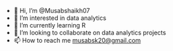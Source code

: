 - 👋 Hi, I’m @Musabshaikh07
- 👀 I’m interested in data analytics
- 🌱 I’m currently learning R
- 💞️ I’m looking to collaborate on data analytics projects
- 📫 How to reach me musabsk20@gmail.com

<!---
Musabshaikh07/Musabshaikh07 is a ✨ special ✨ repository because its `README.md` (this file) appears on your GitHub profile.
You can click the Preview link to take a look at your changes.
--->
